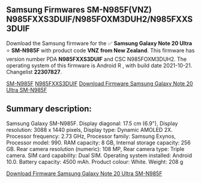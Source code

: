 <h2>Samsung Firmwares SM-N985F(VNZ) N985FXXS3DUIF/N985FOXM3DUH2/N985FXXS3DUIF</h2>
Download the Samsung firmware for the ✅ <strong>Samsung Galaxy Note 20 Ultra </strong> ⭐ <strong>SM-N985F</strong> with product code <strong>VNZ</strong> <strong> from New Zealand</strong>. This firmware has version number PDA <strong>N985FXXS3DUIF</strong> and CSC N985FOXM3DUH2. The operating system of this firmware is Android R , with build date 2021-10-21. Changelist <strong>22307827</strong>.


[SM-N985F](https://samfirm.shop/samsung/model/SM-N985F)
[N985FXXS3DUIF](https://samfirm.shop/samsung/pda/N985FXXS3DUIF)
[Download Firmware Samsung Galaxy Note 20 Ultra SM-N985F](https://samfirm.shop/samsung/firmware/467493)
<h2>Summary description:</h2>
<p>Samsung Galaxy SM-N985F. Display diagonal: 17.5 cm (6.9"), Display resolution: 3088 x 1440 pixels, Display type: Dynamic AMOLED 2X. Processor frequency: 2.73 GHz, Processor family: Samsung Exynos, Processor model: 990. RAM capacity: 8 GB, Internal storage capacity: 256 GB. Rear camera resolution (numeric): 108 MP, Rear camera type: Triple camera. SIM card capability: Dual SIM. Operating system installed: Android 10.0. Battery capacity: 4500 mAh. Product colour: White. Weight: 208 g</p>


[Download Firmware Samsung Galaxy Note 20 Ultra SM-N985F](https://samfirm.shop/samsung/firmware/467493)
